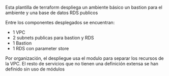 Esta plantilla de terraform despliega un ambiente básico un bastion para el ambiente y una base de datos RDS publicos

Entre los componentes desplegados se encuentran:
- 1 VPC
- 2 subnets publicas para bastion y RDS
- 1 Bastion
- 1 RDS con parameter store

Por organización, el despliegue usa el  modulo para separar los recursos de la VPC. El resto de servicios que no tienen una definición extensa se han definido sin uso de módulos